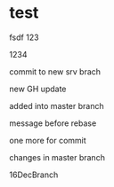 # test
fsdf
123


1234

commit to new srv brach

new GH update 

added into master branch


message before rebase

one more for commit

changes in master branch 

16DecBranch
